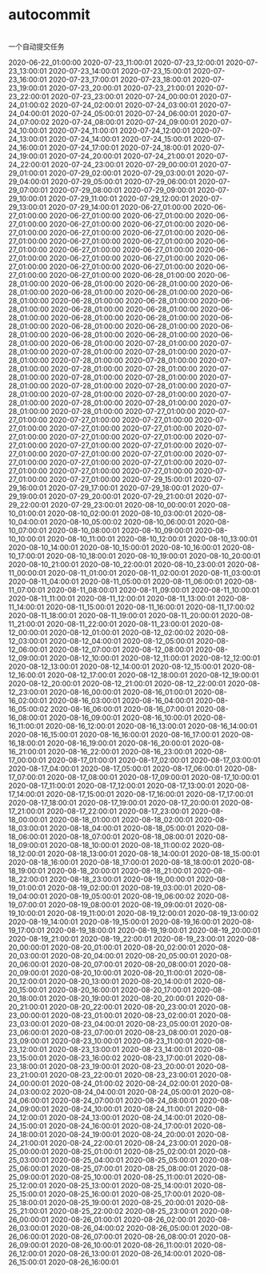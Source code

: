 #  autocommit
<br>
一个自动提交任务

<br>


2020-06-22_01:00:00
2020-07-23_11:00:01
2020-07-23_12:00:01
2020-07-23_13:00:01
2020-07-23_14:00:01
2020-07-23_15:00:01
2020-07-23_16:00:01
2020-07-23_17:00:01
2020-07-23_18:00:01
2020-07-23_19:00:01
2020-07-23_20:00:01
2020-07-23_21:00:01
2020-07-23_22:00:01
2020-07-23_23:00:01
2020-07-24_00:00:01
2020-07-24_01:00:02
2020-07-24_02:00:01
2020-07-24_03:00:01
2020-07-24_04:00:01
2020-07-24_05:00:01
2020-07-24_06:00:01
2020-07-24_07:00:02
2020-07-24_08:00:01
2020-07-24_09:00:01
2020-07-24_10:00:01
2020-07-24_11:00:01
2020-07-24_12:00:01
2020-07-24_13:00:01
2020-07-24_14:00:01
2020-07-24_15:00:01
2020-07-24_16:00:01
2020-07-24_17:00:01
2020-07-24_18:00:01
2020-07-24_19:00:01
2020-07-24_20:00:01
2020-07-24_21:00:01
2020-07-24_22:00:01
2020-07-24_23:00:01
2020-07-29_00:00:01
2020-07-29_01:00:01
2020-07-29_02:00:01
2020-07-29_03:00:01
2020-07-29_04:00:01
2020-07-29_05:00:01
2020-07-29_06:00:01
2020-07-29_07:00:01
2020-07-29_08:00:01
2020-07-29_09:00:01
2020-07-29_10:00:01
2020-07-29_11:00:01
2020-07-29_12:00:01
2020-07-29_13:00:01
2020-07-29_14:00:01
2020-06-27_01:00:00
2020-06-27_01:00:00
2020-06-27_01:00:00
2020-06-27_01:00:00
2020-06-27_01:00:00
2020-06-27_01:00:00
2020-06-27_01:00:00
2020-06-27_01:00:00
2020-06-27_01:00:00
2020-06-27_01:00:00
2020-06-27_01:00:00
2020-06-27_01:00:00
2020-06-27_01:00:00
2020-06-27_01:00:00
2020-06-27_01:00:00
2020-06-27_01:00:00
2020-06-27_01:00:00
2020-06-27_01:00:00
2020-06-27_01:00:00
2020-06-27_01:00:00
2020-06-27_01:00:00
2020-06-27_01:00:00
2020-06-27_01:00:00
2020-06-27_01:00:00
2020-06-28_01:00:00
2020-06-28_01:00:00
2020-06-28_01:00:00
2020-06-28_01:00:00
2020-06-28_01:00:00
2020-06-28_01:00:00
2020-06-28_01:00:00
2020-06-28_01:00:00
2020-06-28_01:00:00
2020-06-28_01:00:00
2020-06-28_01:00:00
2020-06-28_01:00:00
2020-06-28_01:00:00
2020-06-28_01:00:00
2020-06-28_01:00:00
2020-06-28_01:00:00
2020-06-28_01:00:00
2020-06-28_01:00:00
2020-06-28_01:00:00
2020-06-28_01:00:00
2020-06-28_01:00:00
2020-06-28_01:00:00
2020-06-28_01:00:00
2020-06-28_01:00:00
2020-07-28_01:00:00
2020-07-28_01:00:00
2020-07-28_01:00:00
2020-07-28_01:00:00
2020-07-28_01:00:00
2020-07-28_01:00:00
2020-07-28_01:00:00
2020-07-28_01:00:00
2020-07-28_01:00:00
2020-07-28_01:00:00
2020-07-28_01:00:00
2020-07-28_01:00:00
2020-07-28_01:00:00
2020-07-28_01:00:00
2020-07-28_01:00:00
2020-07-28_01:00:00
2020-07-28_01:00:00
2020-07-28_01:00:00
2020-07-28_01:00:00
2020-07-28_01:00:00
2020-07-28_01:00:00
2020-07-28_01:00:00
2020-07-28_01:00:00
2020-07-28_01:00:00
2020-07-27_01:00:00
2020-07-27_01:00:00
2020-07-27_01:00:00
2020-07-27_01:00:00
2020-07-27_01:00:00
2020-07-27_01:00:00
2020-07-27_01:00:00
2020-07-27_01:00:00
2020-07-27_01:00:00
2020-07-27_01:00:00
2020-07-27_01:00:00
2020-07-27_01:00:00
2020-07-27_01:00:00
2020-07-27_01:00:00
2020-07-27_01:00:00
2020-07-27_01:00:00
2020-07-27_01:00:00
2020-07-27_01:00:00
2020-07-27_01:00:00
2020-07-27_01:00:00
2020-07-27_01:00:00
2020-07-27_01:00:00
2020-07-27_01:00:00
2020-07-27_01:00:00
2020-07-29_15:00:01
2020-07-29_16:00:01
2020-07-29_17:00:01
2020-07-29_18:00:01
2020-07-29_19:00:01
2020-07-29_20:00:01
2020-07-29_21:00:01
2020-07-29_22:00:01
2020-07-29_23:00:01
2020-08-10_00:00:01
2020-08-10_01:00:01
2020-08-10_02:00:01
2020-08-10_03:00:01
2020-08-10_04:00:01
2020-08-10_05:00:02
2020-08-10_06:00:01
2020-08-10_07:00:01
2020-08-10_08:00:01
2020-08-10_09:00:01
2020-08-10_10:00:01
2020-08-10_11:00:01
2020-08-10_12:00:01
2020-08-10_13:00:01
2020-08-10_14:00:01
2020-08-10_15:00:01
2020-08-10_16:00:01
2020-08-10_17:00:01
2020-08-10_18:00:01
2020-08-10_19:00:01
2020-08-10_20:00:01
2020-08-10_21:00:01
2020-08-10_22:00:01
2020-08-10_23:00:01
2020-08-11_00:00:01
2020-08-11_01:00:01
2020-08-11_02:00:01
2020-08-11_03:00:01
2020-08-11_04:00:01
2020-08-11_05:00:01
2020-08-11_06:00:01
2020-08-11_07:00:01
2020-08-11_08:00:01
2020-08-11_09:00:01
2020-08-11_10:00:01
2020-08-11_11:00:01
2020-08-11_12:00:01
2020-08-11_13:00:01
2020-08-11_14:00:01
2020-08-11_15:00:01
2020-08-11_16:00:01
2020-08-11_17:00:02
2020-08-11_18:00:01
2020-08-11_19:00:01
2020-08-11_20:00:01
2020-08-11_21:00:01
2020-08-11_22:00:01
2020-08-11_23:00:01
2020-08-12_00:00:01
2020-08-12_01:00:01
2020-08-12_02:00:02
2020-08-12_03:00:01
2020-08-12_04:00:01
2020-08-12_05:00:01
2020-08-12_06:00:01
2020-08-12_07:00:01
2020-08-12_08:00:01
2020-08-12_09:00:01
2020-08-12_10:00:01
2020-08-12_11:00:01
2020-08-12_12:00:01
2020-08-12_13:00:01
2020-08-12_14:00:01
2020-08-12_15:00:01
2020-08-12_16:00:01
2020-08-12_17:00:01
2020-08-12_18:00:01
2020-08-12_19:00:01
2020-08-12_20:00:01
2020-08-12_21:00:01
2020-08-12_22:00:01
2020-08-12_23:00:01
2020-08-16_00:00:01
2020-08-16_01:00:01
2020-08-16_02:00:01
2020-08-16_03:00:01
2020-08-16_04:00:01
2020-08-16_05:00:02
2020-08-16_06:00:01
2020-08-16_07:00:01
2020-08-16_08:00:01
2020-08-16_09:00:01
2020-08-16_10:00:01
2020-08-16_11:00:01
2020-08-16_12:00:01
2020-08-16_13:00:01
2020-08-16_14:00:01
2020-08-16_15:00:01
2020-08-16_16:00:01
2020-08-16_17:00:01
2020-08-16_18:00:01
2020-08-16_19:00:01
2020-08-16_20:00:01
2020-08-16_21:00:01
2020-08-16_22:00:01
2020-08-16_23:00:01
2020-08-17_00:00:01
2020-08-17_01:00:01
2020-08-17_02:00:01
2020-08-17_03:00:01
2020-08-17_04:00:01
2020-08-17_05:00:01
2020-08-17_06:00:01
2020-08-17_07:00:01
2020-08-17_08:00:01
2020-08-17_09:00:01
2020-08-17_10:00:01
2020-08-17_11:00:01
2020-08-17_12:00:01
2020-08-17_13:00:01
2020-08-17_14:00:01
2020-08-17_15:00:01
2020-08-17_16:00:01
2020-08-17_17:00:01
2020-08-17_18:00:01
2020-08-17_19:00:01
2020-08-17_20:00:01
2020-08-17_21:00:01
2020-08-17_22:00:01
2020-08-17_23:00:01
2020-08-18_00:00:01
2020-08-18_01:00:01
2020-08-18_02:00:01
2020-08-18_03:00:01
2020-08-18_04:00:01
2020-08-18_05:00:01
2020-08-18_06:00:01
2020-08-18_07:00:01
2020-08-18_08:00:01
2020-08-18_09:00:01
2020-08-18_10:00:01
2020-08-18_11:00:02
2020-08-18_12:00:01
2020-08-18_13:00:01
2020-08-18_14:00:01
2020-08-18_15:00:01
2020-08-18_16:00:01
2020-08-18_17:00:01
2020-08-18_18:00:01
2020-08-18_19:00:01
2020-08-18_20:00:01
2020-08-18_21:00:01
2020-08-18_22:00:01
2020-08-18_23:00:01
2020-08-19_00:00:01
2020-08-19_01:00:01
2020-08-19_02:00:01
2020-08-19_03:00:01
2020-08-19_04:00:01
2020-08-19_05:00:01
2020-08-19_06:00:02
2020-08-19_07:00:01
2020-08-19_08:00:01
2020-08-19_09:00:01
2020-08-19_10:00:01
2020-08-19_11:00:01
2020-08-19_12:00:01
2020-08-19_13:00:02
2020-08-19_14:00:01
2020-08-19_15:00:01
2020-08-19_16:00:01
2020-08-19_17:00:01
2020-08-19_18:00:01
2020-08-19_19:00:01
2020-08-19_20:00:01
2020-08-19_21:00:01
2020-08-19_22:00:01
2020-08-19_23:00:01
2020-08-20_00:00:01
2020-08-20_01:00:01
2020-08-20_02:00:01
2020-08-20_03:00:01
2020-08-20_04:00:01
2020-08-20_05:00:01
2020-08-20_06:00:01
2020-08-20_07:00:01
2020-08-20_08:00:01
2020-08-20_09:00:01
2020-08-20_10:00:01
2020-08-20_11:00:01
2020-08-20_12:00:01
2020-08-20_13:00:01
2020-08-20_14:00:01
2020-08-20_15:00:01
2020-08-20_16:00:01
2020-08-20_17:00:01
2020-08-20_18:00:01
2020-08-20_19:00:01
2020-08-20_20:00:01
2020-08-20_21:00:01
2020-08-20_22:00:01
2020-08-20_23:00:01
2020-08-23_00:00:01
2020-08-23_01:00:01
2020-08-23_02:00:01
2020-08-23_03:00:01
2020-08-23_04:00:01
2020-08-23_05:00:01
2020-08-23_06:00:01
2020-08-23_07:00:01
2020-08-23_08:00:01
2020-08-23_09:00:01
2020-08-23_10:00:01
2020-08-23_11:00:01
2020-08-23_12:00:01
2020-08-23_13:00:01
2020-08-23_14:00:01
2020-08-23_15:00:01
2020-08-23_16:00:02
2020-08-23_17:00:01
2020-08-23_18:00:01
2020-08-23_19:00:01
2020-08-23_20:00:01
2020-08-23_21:00:01
2020-08-23_22:00:01
2020-08-23_23:00:01
2020-08-24_00:00:01
2020-08-24_01:00:02
2020-08-24_02:00:01
2020-08-24_03:00:02
2020-08-24_04:00:01
2020-08-24_05:00:01
2020-08-24_06:00:01
2020-08-24_07:00:01
2020-08-24_08:00:01
2020-08-24_09:00:01
2020-08-24_10:00:01
2020-08-24_11:00:01
2020-08-24_12:00:01
2020-08-24_13:00:01
2020-08-24_14:00:01
2020-08-24_15:00:01
2020-08-24_16:00:01
2020-08-24_17:00:01
2020-08-24_18:00:01
2020-08-24_19:00:01
2020-08-24_20:00:01
2020-08-24_21:00:01
2020-08-24_22:00:01
2020-08-24_23:00:01
2020-08-25_00:00:01
2020-08-25_01:00:01
2020-08-25_02:00:01
2020-08-25_03:00:01
2020-08-25_04:00:01
2020-08-25_05:00:01
2020-08-25_06:00:01
2020-08-25_07:00:01
2020-08-25_08:00:01
2020-08-25_09:00:01
2020-08-25_10:00:01
2020-08-25_11:00:01
2020-08-25_12:00:01
2020-08-25_13:00:01
2020-08-25_14:00:01
2020-08-25_15:00:01
2020-08-25_16:00:01
2020-08-25_17:00:01
2020-08-25_18:00:01
2020-08-25_19:00:01
2020-08-25_20:00:01
2020-08-25_21:00:01
2020-08-25_22:00:02
2020-08-25_23:00:01
2020-08-26_00:00:01
2020-08-26_01:00:01
2020-08-26_02:00:01
2020-08-26_03:00:01
2020-08-26_04:00:02
2020-08-26_05:00:01
2020-08-26_06:00:01
2020-08-26_07:00:01
2020-08-26_08:00:01
2020-08-26_09:00:01
2020-08-26_10:00:01
2020-08-26_11:00:01
2020-08-26_12:00:01
2020-08-26_13:00:01
2020-08-26_14:00:01
2020-08-26_15:00:01
2020-08-26_16:00:01
